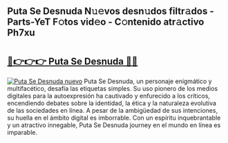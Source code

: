 ## Puta Se Desnuda N𝚞𝚎vos desn𝚞dos filtr𝚊dos - Parts-YeT F𝚘tos vid𝚎o - C𝚘ntenido atr𝚊ctivo Ph7xu

# <h2><a href="http://mb9ib2r.tromn.icu/?c=Puta+Se+Desnuda">🔗👉👉👉 Puta Se Desnuda 🔗🔗</a></h2>

[![Puta Se Desnuda nuevo](https://i.imgur.com/pEAQMta.gif)](http://mb9ib2r.tromn.icu/?c=Puta+Se+Desnuda)
Puta Se Desnuda, un personaje enigmático y multifacético, desafía las etiquetas simples. Su uso pionero de los medios digitales para la autoexpresión ha cautivado y enfurecido a los críticos, encendiendo debates sobre la identidad, la ética y la naturaleza evolutiva de las sociedades en línea. A pesar de la ambigüedad de sus intenciones, su huella en el ámbito digital es imborrable. Con un espíritu inquebrantable y un atractivo innegable, Puta Se Desnuda journey en el mundo en línea es imparable.
